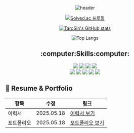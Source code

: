<div align="center">

![header](https://capsule-render.vercel.app/api?type=waving&color=gradient&customColorList=10&height=200&text=TaroSin's%20GitHub&fontSize=50&animation=twinkling&fontAlign=68&fontAlignY=36)

[![Solved.ac
프로필](http://mazassumnida.wtf/api/v2/generate_badge?boj=twokst)](https://solved.ac/twokst)

[![TaroSin's GitHub stats](https://github-readme-stats.vercel.app/api?username=TaroSin&count_private=true&show_icons=true&theme=onedark)](https://github.com/TaroSin/github-readme-stats)

![Top Langs](https://github-readme-stats.vercel.app/api/top-langs/?username=TaroSin&layout=compact&theme=onedark)

<h2> :computer:Skills:computer: </h2>
<img src="https://img.shields.io/badge/Python-3776AB?style=flat-square&logo=Python&logoColor=white"/>
<img src="https://img.shields.io/badge/C++-00599C?style=flat-square&logo=cplusplus&logoColor=white"/>
<img src="https://img.shields.io/badge/PyTorch-EE4C2C?style=flat-square&logo=PyTorch&logoColor=white"/>
<img src="https://img.shields.io/badge/FastAPI-009688?style=flat-square&logo=FastAPI&logoColor=white"/>
<br>
<img src="https://img.shields.io/badge/ApacheAirflow-017CEE?style=flat-square&logo=ApacheAirflow&logoColor=white"/>
<img src="https://img.shields.io/badge/Docker-2496ED?style=flat-square&logo=Docker&logoColor=white"/>
<img src="https://img.shields.io/badge/Git-F05032?style=flat-square&logo=Git&logoColor=white"/>
<img src="https://img.shields.io/badge/Notion-000000?style=flat-square&logo=Notion&logoColor=white"/>
<img src="https://img.shields.io/badge/Jira-0052CC?style=flat-square&logo=Jira&logoColor=white"/>
</div>


## 📄 Resume & Portfolio
| 항목       | 수정                  | 링크 |
|------------|-----------------------|------|
| 이력서     | 2025.05.18  | [이력서 보기](https://github.com/user-attachments/files/20272340/_.pdf) |
| 포트폴리오 | 2025.05.18  | [포트폴리오 보기](https://github.com/user-attachments/files/20272353/_.pdf) |
